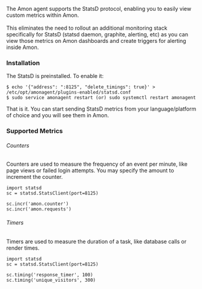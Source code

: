 
<p>


The Amon agent supports the StatsD protocol, enabling you to easily view custom metrics within Amon.
<br><br>
This eliminates the need to rollout an additional monitoring stack specifically for StatsD (statsd daemon, graphite, alerting, etc) as you can view those metrics on Amon dashboards and create triggers for alerting inside Amon.



</p>


<h3>Installation</h3>
<p>The StatsD is preinstalled. To enable it: </p>

 <pre><code class="language-bash">$ echo '{"address": ":8125", "delete_timings": true}' > /etc/opt/amonagent/plugins-enabled/statsd.conf
$ sudo service amonagent restart (or) sudo systemctl restart amonagent</code></pre>

<p>That is it. You can start sending StatsD metrics from your language/platform of choice and you will see them in Amon.</p>

<h3>Supported Metrics</h3>
<h6>Counters</h6>
<p>Counters are used to measure the frequency of an event per minute, like page views or failed login attempts. You may specify the amount to increment the counter. </p>

<pre><code class="language-python">import statsd
sc = statsd.StatsClient(port=8125)

sc.incr('amon.counter')
sc.incr('amon.requests')
</code></pre>


<h6>Timers</h6>
<p>Timers are used to measure the duration of a task, like database calls or render times.</p>

<pre><code class="language-python">import statsd
sc = statsd.StatsClient(port=8125)

sc.timing('response_timer', 100)
sc.timing('unique_visitors', 300)
</code></pre>
